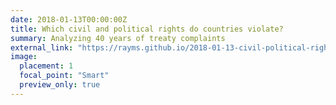 ```yaml
---
date: 2018-01-13T00:00:00Z
title: Which civil and political rights do countries violate? 
summary: Analyzing 40 years of treaty complaints
external_link: "https://rayms.github.io/2018-01-13-civil-political-rights/"
image:
  placement: 1
  focal_point: "Smart"
  preview_only: true
---
```

